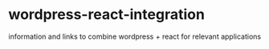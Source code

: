 # wordpress-react-integration
information and links to combine wordpress + react for relevant applications
